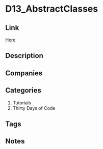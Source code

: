 # D13_AbstractClasses

## Link

[Here](https://www.hackerrank.com/challenges/30-abstract-classes)

## Description

## Companies

## Categories

1. Tutorials
1. Thirty Days of Code

## Tags

## Notes